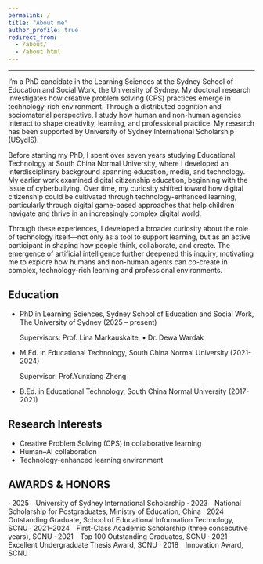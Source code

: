 ```yaml
---
permalink: /
title: "About me"
author_profile: true
redirect_from: 
  - /about/
  - /about.html
---
```

 
------
I’m a PhD candidate in the Learning Sciences at the Sydney School of Education and Social Work, the University of Sydney. My doctoral research investigates how creative problem solving (CPS) practices emerge in technology-rich environment. Through a distributed cognition and sociomaterial perspective, I study how human and non-human agencies interact to shape creativity, learning, and professional practice. My research has been supported by University of Sydney International Scholarship (USydIS).

Before starting my PhD, I spent over seven years studying Educational Technology at South China Normal University, where I developed an interdisciplinary background spanning education, media, and technology. My earlier work examined digital citizenship education, beginning with the issue of cyberbullying. Over time, my curiosity shifted toward how digital citizenship could be cultivated through technology-enhanced learning, particularly through digital game-based approaches that help children navigate and thrive in an increasingly complex digital world.

Through these experiences, I developed a broader curiosity about the role of technology itself—not only as a tool to support learning, but as an active participant in shaping how people think, collaborate, and create. The emergence of artificial intelligence further deepened this inquiry, motivating me to explore how humans and non-human agents can co-create in complex, technology-rich learning and professional environments.

Education
------
- PhD in Learning Sciences, Sydney School of Education and Social Work, The University of Sydney (2025 – present)

  Supervisors: Prof. Lina Markauskaite, •	Dr. Dewa Wardak

- M.Ed. in Educational Technology, South China Normal University (2021-2024)

  Supervisor: Prof.Yunxiang Zheng
  
- B.Ed. in Educational Technology, South China Normal University (2017-2021)

Research Interests
------
- Creative Problem Solving (CPS) in collaborative learning
- Human–AI collaboration
- Technology-enhanced learning environment

AWARDS & HONORS
------
· 2025 University of Sydney International Scholarship
· 2023 National Scholarship for Postgraduates, Ministry of Education, China
· 2024 Outstanding Graduate, School of Educational Information Technology, SCNU
· 2021–2024 First-Class Academic Scholarship (three consecutive years), SCNU
· 2021 Top 100 Outstanding Graduates, SCNU
· 2021 Excellent Undergraduate Thesis Award, SCNU
· 2018 Innovation Award, SCNU



